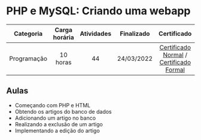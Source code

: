 # PHP e MySQL: Criando uma webapp

Categoria | Carga horária | Atividades | Finalizado | Certificado |
:-:|:-:|:-:|:-:|:-:|
Programação | 10 horas | 44 | 24/03/2022 | [Certificado Normal](https://cursos.alura.com.br/certificate/97004190-1498-4ac1-89ed-a85c6cfabec7) / [Certificado Formal](https://cursos.alura.com.br/user/rodineicosta/course/php-mysql/formalCertificate)

## Aulas

- Começando com PHP e HTML
- Obtendo os artigos do banco de dados
- Adicionando um artigo no banco
- Realizando a exclusão de um artigo
- Implementando a edição do artigo
